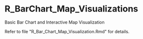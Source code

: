 # R_BarChart_Map_Visualizations
Basic Bar Chart and Interactive Map Visualization

Refer to file "R_Bar_Chart_Map_Visualization.Rmd" for details.
